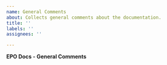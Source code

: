 ```yaml
---
name: General Comments
about: Collects general comments about the documentation.
title: ''
labels: ''
assignees: ''

---
```


**EPO Docs - General Comments**
